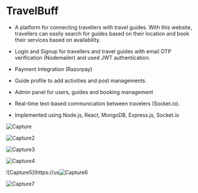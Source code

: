 # TravelBuff

- A platform for connecting travellers with travel guides. With this website, travellers can easily search for guides based on their 
location and book their services based on availability.

- Login and Signup for travellers and travel guides with email OTP
verification (Nodemailer) and used JWT authentication.

- Payment Integration (Razorpay)

- Guide profile to add activities and post managements.

- Admin panel for users, guides and booking management

- Real-time text-based communication between travelers (Socket.io).

- Implemented using Node.js, React, MongoDB, Express.js,
  Socket.io

![Capture](https://user-images.githubusercontent.com/103351267/220297528-de6cc1b4-77f7-4aac-88c7-6a360129abb7.PNG)

![Capture2](https://user-images.githubusercontent.com/103351267/220297648-cb463bb1-c234-4e91-8e14-f5447d5537ee.PNG)

![Capture3](https://user-images.githubusercontent.com/103351267/220297672-4b34835e-25cc-4947-b859-4b734ae165d5.PNG)

![Capture4](https://user-images.githubusercontent.com/103351267/220297699-ec90ad2c-039d-4703-83a6-2251ceda997b.PNG)

![Capture5](https://us![Capture6](https://user-images.githubusercontent.com/103351267/220297755-80ec36e6-410e-434d-991d-c7960c98a3c0.PNG)

![Capture7](https://user-images.githubusercontent.com/103351267/220297776-6d7800ff-7757-4101-98dc-9ea3b28fbcc3.PNG)

